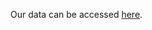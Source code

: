 Our data can be accessed [here](https://drive.google.com/drive/folders/1bHHR_uTAghhgQtx3YXLCCypVNsjNMV-g?usp=drive_link).


